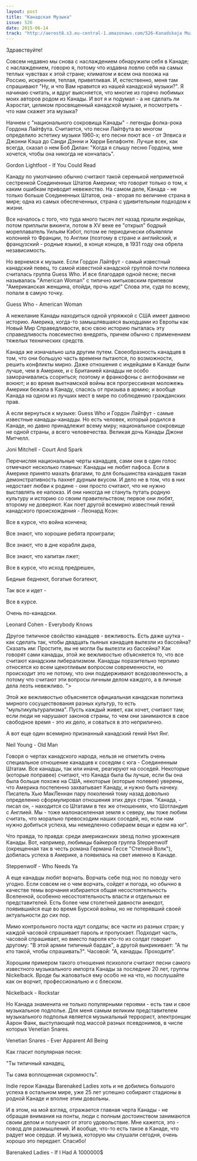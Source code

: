 ```yaml
---
layout: post
title: "Канадская Музыка"
issue: 526
date: 2015-06-14
track: "http://aerost8.s3.eu-central-1.amazonaws.com/526-Kanadskaja Muzyka.mp3"
---
```


Здравствуйте!

Совсем недавно мы снова с наслаждением обнаружили себя в Канаде; с наслаждением, говорю я, потому что издавна ловлю себя на самых теплых чувствах к этой стране; климатом и всем она похожа на Россию, искренняя, теплая, приветливая. И, естественно, меня там спрашивают "Ну, и что Вам нравится из нашей канадской музыки?". Я начинаю считать, и вдруг выясняется, что многие из горячо любимых моих авторов родом из Канады. И вот я и подумал - а не сделать ли Аэростат, целиком просвященный канадской музыке, и посмотреть - что нам скажет эта музыка?

Начнем с "национального сокровища Канады" - легенды фолка-рока Гордона Лайтфута. Считается, что песни Лайтфута во многом определило эстетику музыки 1960-х; его песни поют все - от Элвиса и Джонни Кэша до Санди Дэнни и Харри Белафонте. Лучше всех, как всегда, сказал о нем Боб Дилан: "Когда я слышу песню Гордона, мне хочется, чтобы она никогда не кончалась".

Gordon Lightfoot - If You Could Read

Канаду по умолчанию обычно считают такой серенькой неприметной сестренкой Соединенных Штатов Америки; что говорит только о том, к каким ошибкам приводит невежество. На самом деле, Канада - не только больше Соединенных Штатов, она - вторая по величине страна в мире; одна из самых обеспеченных, страна с удивительным подходом к жизни.

Все началось с того, что туда много тысяч лет назад пришли индейцы, потом приплыли викинги, потом в XV веке ее "открыл" бодрый мореплаватель Уильям Кэбот, потом ее периодически объявляли колонией то Франции, то Англии (поэтому в стране и английский, и французский - родные языки), в конце концов, в 1931 году она обрела независимость.

Но вернемся к музыке. Если Гордон Лайтфут - самый известный канадский певец, то самой известной канадской группой почти полвека считалась группа Guess Who. И все благодаря одной песне; песня называлась "American Woman" с типично митьковским припевом "Американская женщина, отойди, прочь иди!" Слова эти, судя по всему, попали в самую точку.

Guess Who - American Woman

А нежелание Канады находиться одной упряжкой с США имеет давнюю историю. Америка, когда-то замышлявшаяся выходцами из Европы как Новый Мир Справедливости, всю свою историю пыталась эту справедливость повсеместно внедрять, причем обычно с применением тяжелых технических средств.

Канада же изначально шла другим путем. Своеобразность канадцев в том, что они большую часть времени пытаются, по возможности, решить конфликты мирно. Даже отношения с индейцами в Канаде были лучше, чем в Америке, и с Британией канадцы не особо заморачивались ссориться; поэтому и франкофоны с англофонами не воюют; и во время вьетнамской войны вся прогрессивная моложежь Америки бежала в Канаду, спасясь от призыва в армию; и вообще Канада на одном из лучших мест в мире по соблюдению гражданских прав.

А если вернуться к музыке: Guess Who и Гордон Лайтфут - самые известные канадцы-канадцы. Но есть человек, который родился в Канаде, но давно принадлежит всему миру; национальное сокровище не одной страны, а всего человечества. Великая дочь Канады Джони Митчелл.

Joni Mitchell - Court And Spark

Перечисляя национальные черты канадцев, сами они в один голос отмечают несколько главных: Канадцы не любят пафоса. Если в Америке принято махать флагами, то для большинства канадцев такая демонстративность пахнет дурным вкусом. И дело не в том, что в них недостает любви к родине - они просто считают, что не нужно выставлять ее напоказ. И они никогда не стануть путать родную культуру и историю со своим правительством; первое они любят, второму не доверяют. Как поет другой всемирно известный гений канадского происхождения - Леонард Коэн:

Все в курсе, что война кончена;

Все знают, что хорошие ребята проиграли;

Все знают, что в дне корабля дыра,

Все знают, что капитан лжет;

Все в курсе, что исход предрешен,

Бедные беднеют, богатые богатеют,

Так все и идет -

Все в курсе.

Очень по-канадски.

Leonard Cohen - Everybody Knows

Другое типичное свойство канадцев - вежливость. Есть даже шутка - как сделать так, чтобы двадцать пьяных канадцев вылезли из бассейна? Сказать им: Простите, вы не могли бы вылезти из бассейна? Как говорят сами канадцы, этой же вежливостью объясняется то, что все считают канадским либерализмом. Канадцы поразительно терпимо относятся ко всем щекотливым вопросом современности, но происходит это не потому, что они поддерживают вседозволенность, а потому что считают эти вопросы личным делом каждого, а в личные дела лезть невежливо. ">

Этой же вежливостью объясняется официальная канадская политика мирного сосуществования разных культур, то есть "мультикультурализма". Пусть каждый живет, как хочет, считают там; если люди не нарушают законов страны, то чем они занимаются в свое свободное время - это их дело, и соваться в это неприлично.

А вот еще один всемирно признанный канадский гений Нил Янг.

Neil Young - Old Man

Говоря о чертах канадского народа, нельзя не отметить очень специальное отношение канадцев к соседям с юга - Соединенным Штатам. Все канадцы, так или иначе, реагируют на соседей. Некоторые (которые поправее) считают, что Канада была бы лучше, если бы она была больше похоже на США, некоторые (которые полевее) уверены, что Америка постепенно захватывает Канаду, и нужно быть начеку. Писатель Хью МакЛеннан пару поколений тому назад довольно определенно сформулировал отношения этих двух стран. "Канада, - писал он, - находится со Штатами в тех же отношениях, что Шотландия с Англией. Мы - тоже малонаселенная земля к северу, мы тоже любим считать, что морально превосходим наших соседей, но, если нам нужно добиться успеха, мы немедленно собираем вещи и едем на юг".

Что правда, то правда: среди американских звезд полно уроженцев Канады. Вот, например, любимцы байкеров группа Steppenwolf (окрещенная так в честь романа Германа Гессе "Степной Волк"), добилась успеха в Америке, а появилась на свет именно в Канаде.

Steppenwolf - Who Needs Ya

А еще канадцы любят ворчать. Ворчать себе под нос по поводу чего угодно. Если совсем не о чем ворчать, сойдет и погода, но обычно в качестве темы ворчания избирается общая несостоятельность Вселенной, особенно несостоятельность власти и отдельных ее представителей. Есть более чем столетней давности анекдот, появившийся еще во время Бурской войны, но не потерявший своей актуальности до сих пор.

Мимо контрольного поста идут солдаты; все части из разных стран; у каждой часовой спрашивает пароль и пропускает. Подходит часть, часовой спрашивает, но вместо пароля кто-то из солдат говорит другому: "В этой армии типичный бардак", а другой выкрикивает: "А ты кто такой, чтобы спрашивать?". Часовой: "А, канадцы. Проходите".

Хорошим примером такого отношения психологи считают песни самого известного музыкального импорта Канады за последние 20 лет, группы Nickelback. Вроде бы жаловаться ему особо не на что, но послушайте как он ворчит, профессионально и с блеском.

Nickelback - Rockstar

Но Канада знаменита не только популярными героями - есть там и свое музыкальное подполье. Для меня самым великим представителем музыкального подполья является музыкальный террорист, электронщик Аарон Фанк, выступающий под массой разных псевдонимов, в числе которых Venetian Snares.

Venetian Snares - Ever Apparent All Being

Как гласит популярная песня:

"Ты типичный канадец,

Ты сама воплощенная скромность".

Indie герои Канады Barenaked Ladies хоть и не добились большого успеха в остальном мире, уже 25 лет успешно собирают стадионы в родной Канаде и вполне этим довольны.

И в этом, на мой взгляд, отражается главная черта Канады - не обращая внимания на понты, люди с полным достоинством занимаются своим делом и получают от этого удовольствие. Мне кажется, это - повод для размышлений. И вообще, что-то есть такое в Канаде, что радует мое сердце. И музыка, которую мы слушали сегодня, очень хорошо это передает. Спасибо!

Barenaked Ladies - If I Had A 1000000$
